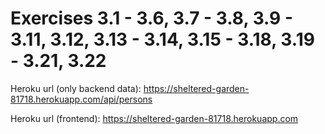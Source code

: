 # Exercises 3.1 - 3.6, 3.7 - 3.8, 3.9 - 3.11, 3.12, 3.13 - 3.14, 3.15 - 3.18, 3.19 - 3.21, 3.22

Heroku url (only backend data): https://sheltered-garden-81718.herokuapp.com/api/persons

Heroku url (frontend): https://sheltered-garden-81718.herokuapp.com
